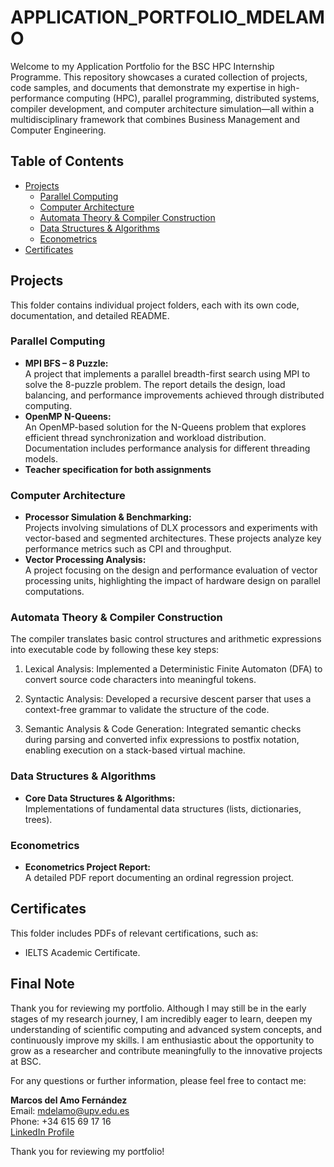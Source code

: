 # APPLICATION_PORTFOLIO_MDELAMO

Welcome to my Application Portfolio for the BSC HPC Internship Programme. This repository showcases a curated collection of projects, code samples, and documents that demonstrate my expertise in high-performance computing (HPC), parallel programming, distributed systems, compiler development, and computer architecture simulation—all within a multidisciplinary framework that combines Business Management and Computer Engineering.

## Table of Contents

- [Projects](#projects)
  - [Parallel Computing](#parallel-computing)
  - [Computer Architecture](#computer-architecture)
  - [Automata Theory & Compiler Construction](#automata-theory--compiler-construction)
  - [Data Structures & Algorithms](#data-structures--algorithms)
  - [Econometrics](#econometrics)
- [Certificates](#certificates)
## Projects
This folder contains individual project folders, each with its own code, documentation, and detailed README.

### Parallel Computing
- **MPI BFS – 8 Puzzle:**  
  A project that implements a parallel breadth-first search using MPI to solve the 8-puzzle problem. The report details the design, load balancing, and performance improvements achieved through distributed computing.
- **OpenMP N-Queens:**  
  An OpenMP-based solution for the N-Queens problem that explores efficient thread synchronization and workload distribution. Documentation includes performance analysis for different threading models.
- **Teacher specification for both assignments**  

### Computer Architecture
- **Processor Simulation & Benchmarking:**  
  Projects involving simulations of DLX processors and experiments with vector-based and segmented architectures. These projects analyze key performance metrics such as CPI and throughput.
- **Vector Processing Analysis:**  
  A project focusing on the design and performance evaluation of vector processing units, highlighting the impact of hardware design on parallel computations.

### Automata Theory & Compiler Construction
The compiler translates basic control structures and arithmetic expressions into executable code by following these key steps:

1. Lexical Analysis: Implemented a Deterministic Finite Automaton (DFA) to convert source code characters into meaningful tokens.

2. Syntactic Analysis: Developed a recursive descent parser that uses a context-free grammar to validate the structure of the code.

3. Semantic Analysis & Code Generation: Integrated semantic checks during parsing and converted infix expressions to postfix notation, enabling execution on a stack-based virtual machine.

### Data Structures & Algorithms
- **Core Data Structures & Algorithms:**  
  Implementations of fundamental data structures (lists, dictionaries, trees). 

### Econometrics
- **Econometrics Project Report:**  
  A detailed PDF report documenting an ordinal regression project. 

## Certificates
This folder includes PDFs of relevant certifications, such as:
- IELTS Academic Certificate. 

## Final Note
Thank you for reviewing my portfolio. Although I may still be in the early stages of my research journey, I am incredibly eager to learn, deepen my understanding of scientific computing and advanced system concepts, and continuously improve my skills. I am enthusiastic about the opportunity to grow as a researcher and contribute meaningfully to the innovative projects at BSC.


For any questions or further information, please feel free to contact me:

**Marcos del Amo Fernández**  
Email: mdelamo@upv.edu.es  
Phone: +34 615 69 17 16  
[LinkedIn Profile](https://www.linkedin.com/in/marcos-del-amo-fernández-260670257/)

Thank you for reviewing my portfolio!

